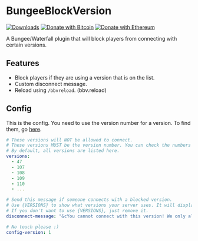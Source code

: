 # BungeeBlockVersion
[![Downloads](https://img.shields.io/github/downloads/hyperdefined/BungeeBlockVersion/total?logo=github)](https://github.com/hyperdefined/BungeeBlockVersion/releases) [![Donate with Bitcoin](https://en.cryptobadges.io/badge/micro/1F29aNKQzci3ga5LDcHHawYzFPXvELTFoL)](https://en.cryptobadges.io/donate/1F29aNKQzci3ga5LDcHHawYzFPXvELTFoL) [![Donate with Ethereum](https://en.cryptobadges.io/badge/micro/0x0f58B66993a315dbCc102b4276298B5Ff8895F41)](https://en.cryptobadges.io/donate/0x0f58B66993a315dbCc102b4276298B5Ff8895F41)

A Bungee/Waterfall plugin that will block players from connecting with certain versions.
## Features
- Block players if they are using a version that is on the list.
- Custom disconnect message.
- Reload using `/bbvreload`. (bbv.reload)

## Config
This is the config. You need to use the version number for a version. To find them, go [here](https://wiki.vg/Protocol_version_numbers).
```yaml
# These versions will NOT be allowed to connect.
# These versions MUST be the version number. You can check the numbers here: https://wiki.vg/Protocol_version_numbers
# By default, all versions are listed here.
versions:
  - 47
  - 107
  - 108
  - 109
  - 110
  - ...

# Send this message if someone connects with a blocked version.
# Use {VERSIONS} to show what versions your server uses. It will display like "1.8 to 1.16.3" or whatever.
# If you don't want to use {VERSIONS}, just remove it.
disconnect-message: "&cYou cannot connect with this version! We only allow version(s) {VERSIONS}."

# No touch please :)
config-version: 1
```
